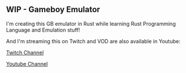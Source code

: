 ## WIP - Gameboy Emulator

I'm creating this GB emulator in Rust while learning Rust Programming Language and Emulation stuff!

And I'm streaming this on Twitch and VOD are also available in Youtube:

[Twitch Channel](https://twitch.tv/douglascorrea_)

[Youtube Channel](https://www.youtube.com/channel/UC6XpU3Ft9hQj2KWhoRl0ehg?view_as=subscriber)